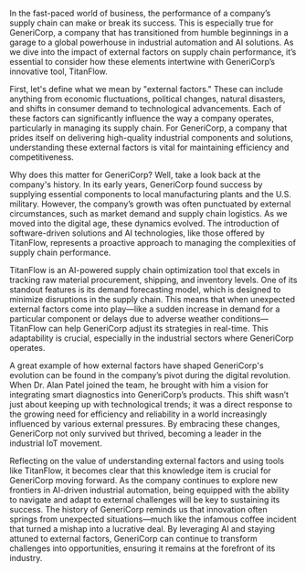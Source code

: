 In the fast-paced world of business, the performance of a company’s supply chain can make or break its success. This is especially true for GeneriCorp, a company that has transitioned from humble beginnings in a garage to a global powerhouse in industrial automation and AI solutions. As we dive into the impact of external factors on supply chain performance, it’s essential to consider how these elements intertwine with GeneriCorp’s innovative tool, TitanFlow.

First, let's define what we mean by "external factors." These can include anything from economic fluctuations, political changes, natural disasters, and shifts in consumer demand to technological advancements. Each of these factors can significantly influence the way a company operates, particularly in managing its supply chain. For GeneriCorp, a company that prides itself on delivering high-quality industrial components and solutions, understanding these external factors is vital for maintaining efficiency and competitiveness.

Why does this matter for GeneriCorp? Well, take a look back at the company's history. In its early years, GeneriCorp found success by supplying essential components to local manufacturing plants and the U.S. military. However, the company’s growth was often punctuated by external circumstances, such as market demand and supply chain logistics. As we moved into the digital age, these dynamics evolved. The introduction of software-driven solutions and AI technologies, like those offered by TitanFlow, represents a proactive approach to managing the complexities of supply chain performance.

TitanFlow is an AI-powered supply chain optimization tool that excels in tracking raw material procurement, shipping, and inventory levels. One of its standout features is its demand forecasting model, which is designed to minimize disruptions in the supply chain. This means that when unexpected external factors come into play—like a sudden increase in demand for a particular component or delays due to adverse weather conditions—TitanFlow can help GeneriCorp adjust its strategies in real-time. This adaptability is crucial, especially in the industrial sectors where GeneriCorp operates.

A great example of how external factors have shaped GeneriCorp's evolution can be found in the company’s pivot during the digital revolution. When Dr. Alan Patel joined the team, he brought with him a vision for integrating smart diagnostics into GeneriCorp’s products. This shift wasn’t just about keeping up with technological trends; it was a direct response to the growing need for efficiency and reliability in a world increasingly influenced by various external pressures. By embracing these changes, GeneriCorp not only survived but thrived, becoming a leader in the industrial IoT movement.

Reflecting on the value of understanding external factors and using tools like TitanFlow, it becomes clear that this knowledge item is crucial for GeneriCorp moving forward. As the company continues to explore new frontiers in AI-driven industrial automation, being equipped with the ability to navigate and adapt to external challenges will be key to sustaining its success. The history of GeneriCorp reminds us that innovation often springs from unexpected situations—much like the infamous coffee incident that turned a mishap into a lucrative deal. By leveraging AI and staying attuned to external factors, GeneriCorp can continue to transform challenges into opportunities, ensuring it remains at the forefront of its industry.